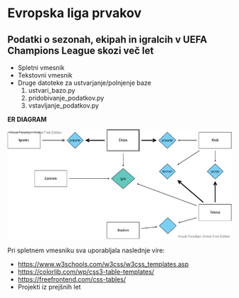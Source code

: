 # Evropska liga prvakov
## Podatki o sezonah, ekipah in igralcih v UEFA Champions League skozi več let
- Spletni vmesnik
- Tekstovni vmesnik
- Druge datoteke za ustvarjanje/polnjenje baze
  1) ustvari_bazo.py 
  2) pridobivanje_podatkov.py
  3) vstavljanje_podatkov.py
  

**ER DIAGRAM**

![](ER_DIAGRAM.png)

Pri spletnem vmesniku sva uporabljala naslednje vire:
- https://www.w3schools.com/w3css/w3css_templates.asp
- https://colorlib.com/wp/css3-table-templates/
- https://freefrontend.com/css-tables/
- Projekti iz prejšnih let




